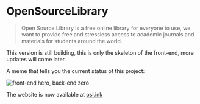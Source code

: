 # OpenSourceLibrary

> Open Source Library is a free online library for everyone to use, 
we want to provide free and stressless access to academic journals and materials for students around the world.  

This version is still building, this is only the skeleton of the front-end, more updates will come later.  

A meme that tells you the current status of this project:  

![front-end hero, back-end zero](http://staticfile.osl.ink/staticFiles/meme1.jpg)

The website is now available at [osl.ink](https://www.osl.ink)
